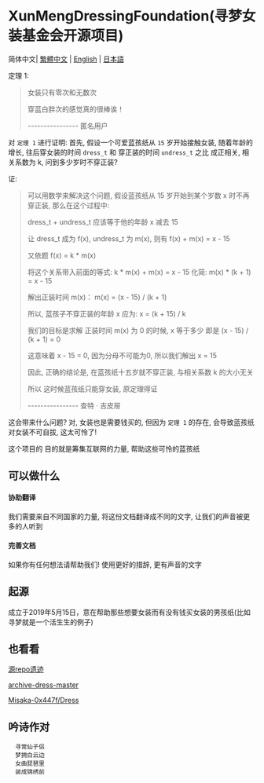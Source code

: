 # XunMengDressingFoundation(寻梦女装基金会开源项目)

 简体中文| [繁體中文](https://github.com/whiterasbk/XunMengDressingFoundation/blob/master/README_zh-Han.md) | [English](https://github.com/whiterasbk/XunMengDressingFoundation/blob/master/README_en-us.md) | [日本語](https://github.com/whiterasbk/XunMengDressingFoundation/blob/master/README_ja.md) 

定理 1: 
> 女装只有零次和无数次
> 
> 穿蓝白胖次的感觉真的很棒诶！
> 
> ---------------- 匿名用户

对 `定理 1` 进行证明: 
首先, 假设一个可爱蓝孩纸从 `15` 岁开始接触女装, 随着年龄的增长, 往后穿女装的时间 `dress_t` 和 穿正装的时间 `undress_t` 之比 成正相关, 相关系数为 k, 问到多少岁时不穿正装?

证: 

> 可以用数学来解决这个问题, 假设蓝孩纸从 15 岁开始到某个岁数 x 时不再穿正装, 那么在这个过程中: 
>
> dress_t + undress_t 应该等于他的年龄 x 减去 15
>
> 让 dress_t 成为 f(x), undress_t 为 m(x), 则有 f(x) + m(x) = x - 15
> 
> 又依题 f(x) = k * m(x)
>
> 将这个关系带入前面的等式: k * m(x) + m(x) = x - 15  化简: m(x) * (k + 1) = x - 15
> 
> 解出正装时间 m(x)： m(x) = (x - 15) / (k + 1)
>
> 所以, 蓝孩子不穿正装的年龄 x 应为: x = (k + 15) / k
>
> 我们的目标是求解 正装时间 m(x) 为 0 的时候, x 等于多少 即是 (x - 15) / (k + 1) = 0
>
> 这意味着 x - 15 = 0, 因为分母不可能为0, 所以我们解出 x = 15
>
> 因此, 正确的结论是, 在蓝孩纸十五岁就不穿正装, 与相关系数 k 的大小无关
>
> 所以 这时候蓝孩纸只能穿女装, 原定理得证
> 
> ---------------- 查特 · 吉皮屉

这会带来什么问题? 对, 女装也是需要钱买的, 但因为 `定理 1` 的存在, 会导致蓝孩纸对女装不可自拔, 这太可怜了!

这个项目的 目的就是筹集互联网的力量, 帮助这些可怜的蓝孩纸

## 可以做什么

#### 协助翻译

我们需要来自不同国家的力量, 将这份文档翻译成不同的文字, 让我们的声音被更多的人听到

#### 完善文档

如果你有任何想法请帮助我们! 使用更好的措辞, 更有声音的文字

## 起源

成立于2019年5月15日，意在帮助那些想要女装而有没有钱买女装的男孩纸(比如寻梦就是一个活生生的例子)

## 也看看

[源repo遗迹](https://github.com/komeiji-satori/Dress)

[archive-dress-master](https://archive.org/details/dress-master.-7z)

[Misaka-0x447f/Dress](https://github.com/Misaka-0x447f/Dress)

## 吟诗作对

```dressing-up-language
  寻常仙子侣
  梦拥白云边
  女曲琵琶里
  装成锦绣前
```
